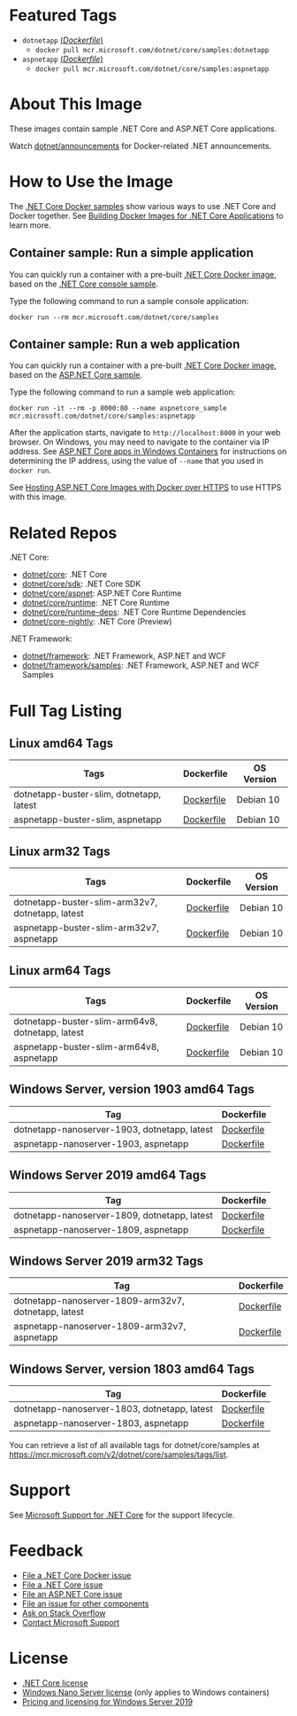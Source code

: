 # Featured Tags

* `dotnetapp` [(*Dockerfile*)](https://github.com/dotnet/dotnet-docker/blob/master/samples/dotnetapp/Dockerfile)
  * `docker pull mcr.microsoft.com/dotnet/core/samples:dotnetapp`
* `aspnetapp` [(*Dockerfile*)](https://github.com/dotnet/dotnet-docker/blob/master/samples/aspnetapp/Dockerfile)
  * `docker pull mcr.microsoft.com/dotnet/core/samples:aspnetapp`

# About This Image

These images contain sample .NET Core and ASP.NET Core applications.

Watch [dotnet/announcements](https://github.com/dotnet/announcements/labels/Docker) for Docker-related .NET announcements.

# How to Use the Image

The [.NET Core Docker samples](https://github.com/dotnet/dotnet-docker/blob/master/samples/README.md) show various ways to use .NET Core and Docker together. See [Building Docker Images for .NET Core Applications](https://docs.microsoft.com/dotnet/core/docker/building-net-docker-images) to learn more.

## Container sample: Run a simple application

You can quickly run a container with a pre-built [.NET Core Docker image](https://hub.docker.com/_/microsoft-dotnet-core-samples/), based on the [.NET Core console sample](https://github.com/dotnet/dotnet-docker/blob/master/samples/dotnetapp/README.md).

Type the following command to run a sample console application:

```console
docker run --rm mcr.microsoft.com/dotnet/core/samples
```

## Container sample: Run a web application

You can quickly run a container with a pre-built [.NET Core Docker image](https://hub.docker.com/_/microsoft-dotnet-core-samples/), based on the [ASP.NET Core sample](https://github.com/dotnet/dotnet-docker/blob/master/samples/aspnetapp/README.md).

Type the following command to run a sample web application:

```console
docker run -it --rm -p 8000:80 --name aspnetcore_sample mcr.microsoft.com/dotnet/core/samples:aspnetapp
```

After the application starts, navigate to `http://localhost:8000` in your web browser. On Windows, you may need to navigate to the container via IP address. See [ASP.NET Core apps in Windows Containers](https://github.com/dotnet/dotnet-docker/blob/master/samples/aspnetapp/aspnetcore-docker-windows.md) for instructions on determining the IP address, using the value of `--name` that you used in `docker run`.

See [Hosting ASP.NET Core Images with Docker over HTTPS](https://github.com/dotnet/dotnet-docker/blob/master/samples/aspnetapp/aspnetcore-docker-https.md) to use HTTPS with this image.

# Related Repos

.NET Core:

* [dotnet/core](https://hub.docker.com/_/microsoft-dotnet-core/): .NET Core
* [dotnet/core/sdk](https://hub.docker.com/_/microsoft-dotnet-core-sdk/): .NET Core SDK
* [dotnet/core/aspnet](https://hub.docker.com/_/microsoft-dotnet-core-aspnet/): ASP.NET Core Runtime
* [dotnet/core/runtime](https://hub.docker.com/_/microsoft-dotnet-core-runtime/): .NET Core Runtime
* [dotnet/core/runtime-deps](https://hub.docker.com/_/microsoft-dotnet-core-runtime-deps/): .NET Core Runtime Dependencies
* [dotnet/core-nightly](https://hub.docker.com/_/microsoft-dotnet-core-nightly/): .NET Core (Preview)

.NET Framework:

* [dotnet/framework](https://hub.docker.com/_/microsoft-dotnet-framework/): .NET Framework, ASP.NET and WCF
* [dotnet/framework/samples](https://hub.docker.com/_/microsoft-dotnet-framework-samples/): .NET Framework, ASP.NET and WCF Samples

# Full Tag Listing

## Linux amd64 Tags
Tags | Dockerfile | OS Version
-----------| -------------| -------------
dotnetapp-buster-slim, dotnetapp, latest | [Dockerfile](https://github.com/dotnet/dotnet-docker/blob/master/samples/dotnetapp/Dockerfile) | Debian 10
aspnetapp-buster-slim, aspnetapp | [Dockerfile](https://github.com/dotnet/dotnet-docker/blob/master/samples/aspnetapp/Dockerfile) | Debian 10

## Linux arm32 Tags
Tags | Dockerfile | OS Version
-----------| -------------| -------------
dotnetapp-buster-slim-arm32v7, dotnetapp, latest | [Dockerfile](https://github.com/dotnet/dotnet-docker/blob/master/samples/dotnetapp/Dockerfile) | Debian 10
aspnetapp-buster-slim-arm32v7, aspnetapp | [Dockerfile](https://github.com/dotnet/dotnet-docker/blob/master/samples/aspnetapp/Dockerfile) | Debian 10

## Linux arm64 Tags
Tags | Dockerfile | OS Version
-----------| -------------| -------------
dotnetapp-buster-slim-arm64v8, dotnetapp, latest | [Dockerfile](https://github.com/dotnet/dotnet-docker/blob/master/samples/dotnetapp/Dockerfile) | Debian 10
aspnetapp-buster-slim-arm64v8, aspnetapp | [Dockerfile](https://github.com/dotnet/dotnet-docker/blob/master/samples/aspnetapp/Dockerfile) | Debian 10

## Windows Server, version 1903 amd64 Tags
Tag | Dockerfile
---------| ---------------
dotnetapp-nanoserver-1903, dotnetapp, latest | [Dockerfile](https://github.com/dotnet/dotnet-docker/blob/master/samples/dotnetapp/Dockerfile)
aspnetapp-nanoserver-1903, aspnetapp | [Dockerfile](https://github.com/dotnet/dotnet-docker/blob/master/samples/aspnetapp/Dockerfile)

## Windows Server 2019 amd64 Tags
Tag | Dockerfile
---------| ---------------
dotnetapp-nanoserver-1809, dotnetapp, latest | [Dockerfile](https://github.com/dotnet/dotnet-docker/blob/master/samples/dotnetapp/Dockerfile)
aspnetapp-nanoserver-1809, aspnetapp | [Dockerfile](https://github.com/dotnet/dotnet-docker/blob/master/samples/aspnetapp/Dockerfile)

## Windows Server 2019 arm32 Tags
Tag | Dockerfile
---------| ---------------
dotnetapp-nanoserver-1809-arm32v7, dotnetapp, latest | [Dockerfile](https://github.com/dotnet/dotnet-docker/blob/master/samples/dotnetapp/Dockerfile.nanoserver-arm32)
aspnetapp-nanoserver-1809-arm32v7, aspnetapp | [Dockerfile](https://github.com/dotnet/dotnet-docker/blob/master/samples/aspnetapp/Dockerfile.nanoserver-arm32)

## Windows Server, version 1803 amd64 Tags
Tag | Dockerfile
---------| ---------------
dotnetapp-nanoserver-1803, dotnetapp, latest | [Dockerfile](https://github.com/dotnet/dotnet-docker/blob/master/samples/dotnetapp/Dockerfile)
aspnetapp-nanoserver-1803, aspnetapp | [Dockerfile](https://github.com/dotnet/dotnet-docker/blob/master/samples/aspnetapp/Dockerfile)

You can retrieve a list of all available tags for dotnet/core/samples at https://mcr.microsoft.com/v2/dotnet/core/samples/tags/list.

# Support

See [Microsoft Support for .NET Core](https://github.com/dotnet/core/blob/master/microsoft-support.md) for the support lifecycle.

# Feedback

* [File a .NET Core Docker issue](https://github.com/dotnet/dotnet-docker/issues)
* [File a .NET Core issue](https://github.com/dotnet/core/issues)
* [File an ASP.NET Core issue](https://github.com/aspnet/home/issues)
* [File an issue for other components](Documentation/core-repos.md)
* [Ask on Stack Overflow](https://stackoverflow.com/questions/tagged/.net-core)
* [Contact Microsoft Support](https://support.microsoft.com/contactus/)

# License

* [.NET Core license](https://github.com/dotnet/dotnet-docker/blob/master/LICENSE)
* [Windows Nano Server license](https://hub.docker.com/_/microsoft-windows-nanoserver/) (only applies to Windows containers)
* [Pricing and licensing for Windows Server 2019](https://www.microsoft.com/en-us/cloud-platform/windows-server-pricing)
